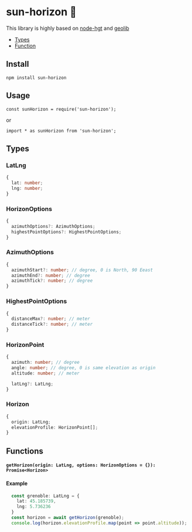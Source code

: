 # sun-horizon 🌄

This library is highly based on [node-hgt](https://github.com/perliedman/node-hgt) and [geolib](https://github.com/manuelbieh/geolib)

 - [Types](#Types)
 - [Function](#Functions)

## Install
`npm install sun-horizon`

## Usage

`const sunHorizon = require('sun-horizon');`

or

`import * as sunHorizon from 'sun-horizon';`

## Types

### LatLng
```ts
{
  lat: number;
  lng: number;
}
```

### HorizonOptions
```ts
{
  azimuthOptions?: AzimuthOptions;
  highestPointOptions?: HighestPointOptions;
}
```

### AzimuthOptions
```ts
{
  azimuthStart?: number; // degree, 0 is North, 90 Eeast
  azimuthEnd?: number; // degree
  azimuthTick?: number; // degree
}
```

### HighestPointOptions
```ts
{
  distanceMax?: number; // meter
  distanceTick?: number; // meter
}
```

### HorizonPoint
```ts
{
  azimuth: number; // degree
  angle: number; // degree, 0 is same elevation as origin
  altitude: number; // meter

  latLng?: LatLng;
}
```

### Horizon
```ts
{
  origin: LatLng;
  elevationProfile: HorizonPoint[];
}
```

## Functions

#### `getHorizon(origin: LatLng, options: HorizonOptions = {}): Promise<Horizon>`

#### Example
```ts
  const grenoble: LatLng = {
    lat: 45.185739,
    lng: 5.736236
  }
  const horizon = await getHorizon(grenoble);
  console.log(horizon.elevationProfile.map(point => point.altitude));
```

